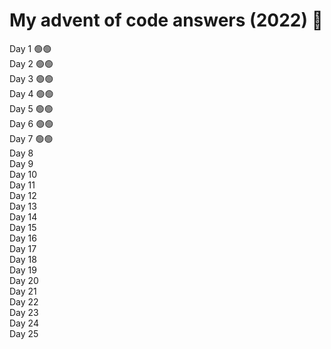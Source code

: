 # My advent of code answers (2022) 🎄

Day 1 🟢🟢  
Day 2 🟢🟢  
Day 3 🟢🟢  
Day 4 🟢🟢  
Day 5 🟢🟢  
Day 6 🟢🟢  
Day 7 🟢🟢  
Day 8  
Day 9  
Day 10  
Day 11  
Day 12  
Day 13  
Day 14  
Day 15  
Day 16  
Day 17  
Day 18  
Day 19  
Day 20  
Day 21  
Day 22  
Day 23  
Day 24  
Day 25  
